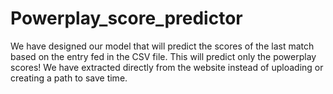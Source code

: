 # Powerplay_score_predictor

We have designed our model that will predict the scores of the last match based on the entry fed in the CSV file. This will predict only the powerplay scores! We have extracted directly from the website instead of uploading or creating a path to save time.

